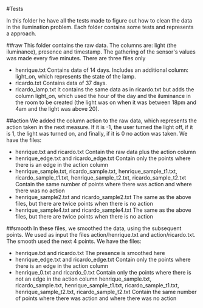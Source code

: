 #Tests

In this folder he have all the tests made to figure out how to clean the data in the ilumination problem.
Each folder contains some tests and represents a approach.

##raw
This folder contains the raw data. The columns are: light (the iluminance), presence and timestamp. 
The gathering of the sensor's values was made every five minutes.
There are three files only
- henrique.txt
    Contains data of 14 days. Includes an additional column: light_on, which represents the state of the lamp.
- ricardo.txt
    Contains data of 37 days.
- ricardo_lamp.txt
    It contains the same data as in ricardo.txt but adds the column light_on, which used the hour of the day and the
    iluminance in the room to be created (the light was on when it was between 18pm and 4am and the light was above 20).

##action
We added the column action to the raw data, which represents the action taken in the next measure. If it is -1,
the user turned the light off, if it is 1, the light was turned on, and finally, if it is 0 no action was taken.
We have the files: 
- henrique.txt and ricardo.txt 
    Contain the raw data plus the action column
- henrique_edge.txt and ricardo_edge.txt
    Contain only the points where there is an edge in the action column
- henrique_sample.txt, ricardo_sample.txt, henrique_sample_t1.txt, ricardo_sample_t1.txt, henrique_sample_t2.txt, ricardo_sample_t2.txt
    Contain the same number of points where there was action and where there was no action
- henrique_sample2.txt and ricardo_sample2.txt
    The same as the above files, but there are twice points when there is no action
- henrique_sample4.txt and ricardo_sample4.txt
    The same as the above files, but there are twice points when there is no action

##smooth
In these files, we smoothed the data, using the subsequent points. We used as input the files action/henrique.txt and action/ricardo.txt.
The smooth used the next 4 points.
We have the files:
- henrique.txt and ricardo.txt 
    The presence is smoothed here
- henrique_edge.txt and ricardo_edge.txt
    Contain only the points where there is an edge in the action column
- henrique_0.txt and ricardo_0.txt
    Contain only the points where there is not an edge in the action column
 henrique_sample.txt, ricardo_sample.txt, henrique_sample_t1.txt, ricardo_sample_t1.txt, henrique_sample_t2.txt, ricardo_sample_t2.txt
    Contain the same number of points where there was action and where there was no action